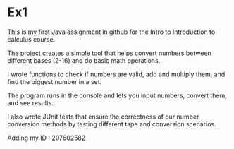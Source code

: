 # Ex1
This is my first Java assignment in github
for the Intro to Introduction to calculus course.

The project creates a simple tool
that helps convert numbers between different bases (2-16)
and do basic math operations.

I wrote functions to check if numbers are valid,
add and multiply them,
and find the biggest number in a set.

The program runs in the console
and lets you input numbers, convert them, and see results.

I also wrote JUnit tests
that ensure the correctness of our number conversion methods
by testing different tape and conversion scenarios.

Adding my ID : 207602582
